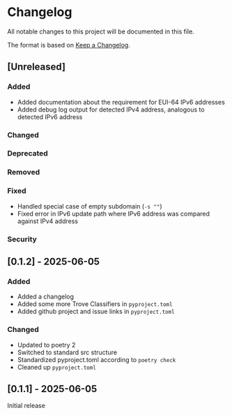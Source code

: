 # Changelog

All notable changes to this project will be documented in this file.

The format is based on [Keep a Changelog](https://keepachangelog.com/en/1.1.0/).

## [Unreleased]

### Added

- Added documentation about the requirement for EUI-64 IPv6 addresses
- Added debug log output for detected IPv4 address, analogous to detected IPv6 address

### Changed

### Deprecated

### Removed

### Fixed

- Handled special case of empty subdomain (`-s ""`)
- Fixed error in IPv6 update path where IPv6 address was compared against IPv4 address

### Security

## [0.1.2] - 2025-06-05

### Added

- Added a changelog
- Added some more Trove Classifiers in `pyproject.toml`
- Added github project and issue links in `pyproject.toml`

### Changed

- Updated to poetry 2
- Switched to standard src structure
- Standardized pyproject.toml according to `poetry check`
- Cleaned up `pyproject.toml`

## [0.1.1] - 2025-06-05

Initial release